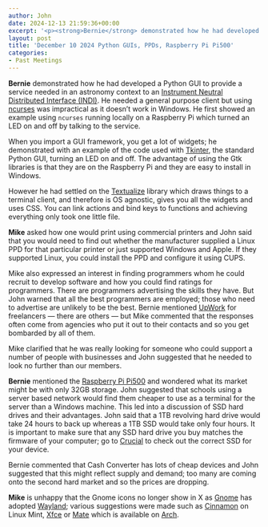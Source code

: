 ```yaml
---
author: John
date: 2024-12-13 21:59:36+00:00
excerpt: '<p><strong>Bernie</strong> demonstrated how he had developed a Python GUI to provide a service needed in an astronomy context to an <a href="http://www.indilib.org/api/index.html" type="text/html" role="link">Instrument Neutral Distributed Interface (INDI)</a>. He needed a general purpose client but using <a href="https://invisible-island.net/ncurses/announce.html" type="text/html" role="link">ncurses</a> was impractical as it doesn’t work in Windows. He first showed an example using <code>ncurses</code> running locally on a Raspberry Pi which turned an LED on and off by talking to the service.</p><p>When you import a GUI framework, you get a lot of widgets; he demonstrated with an example of the code used with <a href="https://www.pythonguis.com/topics/tkinter/" type="text/html" role="link">Tkinter</a>, the standard Python GUI, turning an LED on and off. The advantage of using the Gtk libraries is that they are on the Raspberry Pi and they are easy to install in Windows.</p>'
layout: post
title: 'December 10 2024 Python GUIs, PPDs, Raspberry Pi Pi500'
categories:
- Past Meetings
---
```

<p><strong>Bernie</strong> demonstrated how he had developed a Python GUI to provide a service needed in an astronomy context to an <a href="http://www.indilib.org/api/index.html" type="text/html" role="link">Instrument Neutral Distributed Interface (INDI)</a>. He needed a general purpose client but using <a href="https://invisible-island.net/ncurses/announce.html" type="text/html" role="link">ncurses</a> was impractical as it doesn’t work in Windows. He first showed an example using <code>ncurses</code> running locally on a Raspberry Pi which turned an LED on and off by talking to the service.</p><p>When you import a GUI framework, you get a lot of widgets; he demonstrated with an example of the code used with <a href="https://www.pythonguis.com/topics/tkinter/" type="text/html" role="link">Tkinter</a>, the standard Python GUI, turning an LED on and off. The advantage of using the Gtk libraries is that they are on the Raspberry Pi and they are easy to install in Windows.</p><p>However he had settled on the <a href="https://www.textualize.io/" type="text/html" role="link">Textualize</a> library which draws things to a terminal client, and therefore is OS agnostic, gives you all the widgets and uses CSS. You can link actions and bind keys to functions and achieving everything only took one little file.</p><p><strong>Mike</strong> asked how one would print using commercial printers and John said that you would need to find out whether the manufacturer supplied a Linux PPD for that particular printer or just supported Windows and Apple. If they supported Linux, you could install the PPD and configure it using CUPS.</p><p>Mike also expressed an interest in finding programmers whom he could recruit to develop software and how you could find ratings for programmers. There are programmers advertising the skills they have. But John warned that all the best programmers are employed; those who need to advertise are unlikely to be the best. Bernie mentioned <a href="https://www.upwork.com/" type="text/html" role="link">UpWork</a> for freelancers — there are others — but Mike commented that the responses often come from agencies who put it out to their contacts and so you get bombarded by all of them.</p><p>Mike clarified that he was really looking for someone who could support a number of people with businesses and John suggested that he needed to look no further than our members.</p><p><strong>Bernie</strong> mentioned the <a href="https://www.raspberrypi.com/news/raspberry-pi-500-and-raspberry-pi-monitor-on-sale-now/" type="text/html" role="link">Raspberry Pi Pi500</a> and wondered what its market might be with only 32GB storage. John suggested that schools using a server based network would find them cheaper to use as a terminal for the server than a Windows machine. This led into a discussion of SSD hard drives and their advantages. John said that a 1TB revolving hard drive would take 24 hours to back up whereas a 1TB SSD would take only four hours. It is important to make sure that any SSD hard drive you buy matches the firmware of your computer; go to <a href="https://uk.crucial.com/" type="text/html" role="link">Crucial</a> to check out the correct SSD for your device.</p><p>Bernie commented that Cash Converter has lots of cheap devices and John suggested that this might reflect supply and demand; too many are coming onto the second hard market and so the prices are dropping.</p><p><strong>Mike</strong> is unhappy that the Gnome icons no longer show in X as <a href="https://www.gnome.org/" type="text/html" role="link">Gnome</a> has adopted <a href="https://wayland.freedesktop.org/" type="text/html" role="link">Wayland</a>; various suggestions were made such as <a href="https://cinnamon-spices.linuxmint.com/" type="text/html" role="link">Cinnamon</a> on Linux Mint, <a href="https://xfce.org/" type="text/html" role="link">Xfce</a> or <a href="https://mate-desktop.org/" type="text/html" role="link">Mate</a> which is available on <a href="https://archlinux.org/" type="text/html" role="link">Arch</a>.</p>
